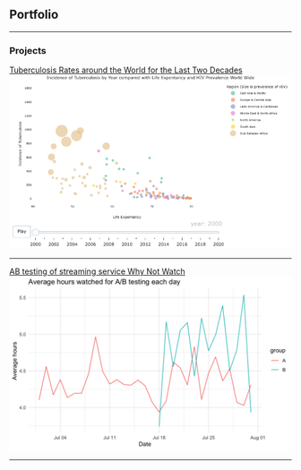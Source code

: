 ## Portfolio

---

### Projects

[Tuberculosis Rates around the World for the Last Two Decades](/https://rpubs.com/AstridChristyne/1101876)
<img src="Projects/TBHIVrate/TBHIVLE.png?raw=true"/>

---
[AB testing of streaming service Why Not Watch](Projects/Streaming_ABtest/ABtestingR.pdf)
<img src="Projects/Streaming_ABtest/ABhrsWatched.png?raw=true"/> 

---
